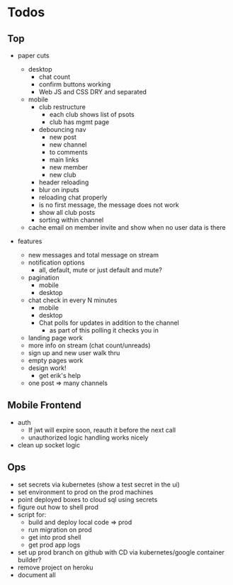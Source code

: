 # Todos

## Top
- paper cuts
  - desktop
    - chat count
    - confirm buttons working
    - Web JS and CSS DRY and separated
  - mobile
    - club restructure
      - each club shows list of psots
      - club has mgmt page
    - debouncing nav
      - new post
      - new channel
      - to comments
      - main links
      - new member
      - new club
    - header reloading
    - blur on inputs
    - reloading chat properly
    - is no first message, the message
      does not work
    - show all club posts
    - sorting within channel
  - cache email on member invite and show
    when no user data is there

- features
  - new messages and total message on stream
  - notification options
    - all, default, mute
      or just default and mute?
  - pagination
    - mobile
    - desktop
  - chat check in every N minutes
    - mobile
    - desktop
    - Chat polls for updates in addition to
      the channel
      - as part of this polling it checks you in
  - landing page work
  - more info on stream (chat count/unreads)
  - sign up and new user walk thru
  - empty pages work
  - design work!
    - get erik's help
  - one post => many channels

## Mobile Frontend
  - auth
    - If jwt will expire soon, reauth it before the next call
    - unauthorized logic handling works nicely
  - clean up socket logic

## Ops
- set secrets via kubernetes (show a test secret in the ui)
- set environment to prod on the prod machines
- point deployed boxes to cloud sql using secrets
- figure out how to shell prod
- script for:
  - build and deploy local code => prod
  - run migration on prod
  - get into prod shell
  - get prod app logs
- set up prod branch on github with CD via
  kubernetes/google container builder?
- remove project on heroku
- document all

